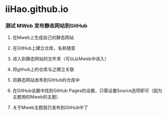 # iiHao.github.io



### 测试 MWeb 发布静态网站到GitHub



1. 在Mweb上生成自己的静态网站


2. 在GitHub上建立仓库，名称随意
3. 进入到静态网站的文件夹（可以从Mweb中进入）
4. 将github上的仓库与之建立关联
5. 将静态网站发布到GitHub的仓库中
6. 在GitHub设置中找到GitHub Pages的设置，只需设置Source选项即可（因为主题用的Mweb的主题）
7. 关于Mweb主题我已发布到GitHub中了


